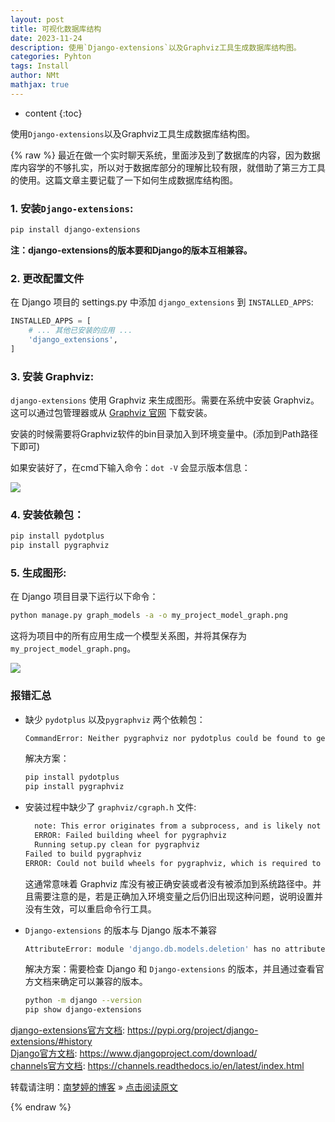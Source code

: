 ```yaml
---
layout: post
title: 可视化数据库结构
date: 2023-11-24
description: 使用`Django-extensions`以及Graphviz工具生成数据库结构图。  
categories: Pyhton
tags: Install
author: NMt
mathjax: true
---
```


* content
{:toc}

使用`Django-extensions`以及Graphviz工具生成数据库结构图。  

<div style='display: none'>
@@@@
</div>





{% raw %}
最近在做一个实时聊天系统，里面涉及到了数据库的内容，因为数据库内容学的不够扎实，所以对于数据库部分的理解比较有限，就借助了第三方工具的使用。这篇文章主要记载了一下如何生成数据库结构图。  

### 1. 安装`Django-extensions`:  

```bash
pip install django-extensions
```

**注：django-extensions的版本要和Django的版本互相兼容。**  

### 2. 更改配置文件  

在 Django 项目的 settings.py 中添加 `django_extensions` 到 `INSTALLED_APPS`:  

```python
INSTALLED_APPS = [
    # ... 其他已安装的应用 ...
    'django_extensions',
]
```

### 3. 安装 Graphviz:  

`django-extensions` 使用 Graphviz 来生成图形。需要在系统中安装 Graphviz。这可以通过包管理器或从 [Graphviz 官网][link_01] 下载安装。  

安装的时候需要将Graphviz软件的bin目录加入到环境变量中。(添加到Path路径下即可)  

如果安装好了，在cmd下输入命令：`dot -V` 会显示版本信息：  

![][pt_01]  

### 4. 安装依赖包：  

```bash
pip install pydotplus
pip install pygraphviz
```

### 5. 生成图形:  

在 Django 项目目录下运行以下命令：

```bash
python manage.py graph_models -a -o my_project_model_graph.png
```

这将为项目中的所有应用生成一个模型关系图，并将其保存为 `my_project_model_graph.png`。

![][pt_02]  

### 报错汇总  

* 缺少 `pydotplus` 以及`pygraphviz` 两个依赖包：  

	```bash
	CommandError: Neither pygraphviz nor pydotplus could be found to generate the image. To generate text output, use the --json or --dot options.
	```

	解决方案：  

	```bash
	pip install pydotplus
	pip install pygraphviz
	```


* 安装过程中缺少了 `graphviz/cgraph.h` 文件:  

	```bash
	  note: This error originates from a subprocess, and is likely not a problem with pip.
	  ERROR: Failed building wheel for pygraphviz
	  Running setup.py clean for pygraphviz
	Failed to build pygraphviz
	ERROR: Could not build wheels for pygraphviz, which is required to install pyproject.toml-based projects
	```

	这通常意味着 Graphviz 库没有被正确安装或者没有被添加到系统路径中。并且需要注意的是，若是正确加入环境变量之后仍旧出现这种问题，说明设置并没有生效，可以重启命令行工具。  

*  `Django-extensions` 的版本与 Django 版本不兼容  

	```bash
	AttributeError: module 'django.db.models.deletion' has no attribute 'RESTRICT'
	```

	解决方案：需要检查 Django 和 `Django-extensions` 的版本，并且通过查看官方文档来确定可以兼容的版本。  

	```bash
	python -m django --version
	pip show django-extensions
	```


[django-extensions官方文档][link_02]: https://pypi.org/project/django-extensions/#history  
[Django官方文档][link_03]: https://www.djangoproject.com/download/  
[channels官方文档][link_04]: https://channels.readthedocs.io/en/latest/index.html  


转载请注明：[南梦婷的博客](https://norah2.github.io) » [点击阅读原文](https://norah2.github.io/2023/11/24/Graphviz_install/) 

<!--本文用到的链接-->

[pt_01]: https://nora-blogimg.oss-cn-hangzhou.aliyuncs.com/BlogImage/82_Graphviz_install/01.png  
[pt_02]: https://nora-blogimg.oss-cn-hangzhou.aliyuncs.com/BlogImage/82_Graphviz_install/02.png  

[link_01]: https://graphviz.org/download/  
[link_02]: https://pypi.org/project/django-extensions/#history  
[link_03]: https://www.djangoproject.com/download/  
[link_04]: https://channels.readthedocs.io/en/latest/index.html  

{% endraw %}
